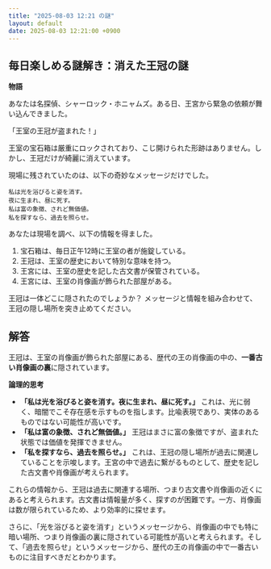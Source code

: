 ```yaml
---
title: "2025-08-03 12:21 の謎"
layout: default
date: 2025-08-03 12:21:00 +0900
---
```

## 毎日楽しめる謎解き：消えた王冠の謎

**物語**

あなたは名探偵、シャーロック・ホニャムズ。ある日、王宮から緊急の依頼が舞い込んできました。

「王室の王冠が盗まれた！」

王室の宝石箱は厳重にロックされており、こじ開けられた形跡はありません。しかし、王冠だけが綺麗に消えています。

現場に残されていたのは、以下の奇妙なメッセージだけでした。

```
私は光を浴びると姿を消す。
夜に生まれ、昼に死す。
私は富の象徴、されど無価値。
私を探すなら、過去を照らせ。
```

あなたは現場を調べ、以下の情報を得ました。

1.  宝石箱は、毎日正午12時に王室の者が施錠している。
2.  王冠は、王室の歴史において特別な意味を持つ。
3.  王宮には、王室の歴史を記した古文書が保管されている。
4.  王宮には、王室の肖像画が飾られた部屋がある。

王冠は一体どこに隠されたのでしょうか？ メッセージと情報を組み合わせて、王冠の隠し場所を突き止めてください。

## 解答

王冠は、王室の肖像画が飾られた部屋にある、歴代の王の肖像画の中の、**一番古い肖像画の裏**に隠されています。

**論理的思考**

*   **「私は光を浴びると姿を消す。夜に生まれ、昼に死す。」** これは、光に弱く、暗闇でこそ存在感を示すものを指します。比喩表現であり、実体のあるものではない可能性が高いです。
*   **「私は富の象徴、されど無価値。」** 王冠はまさに富の象徴ですが、盗まれた状態では価値を発揮できません。
*   **「私を探すなら、過去を照らせ。」** これは、王冠の隠し場所が過去に関連していることを示唆します。王宮の中で過去に繋がるものとして、歴史を記した古文書や肖像画が考えられます。

これらの情報から、王冠は過去に関連する場所、つまり古文書や肖像画の近くにあると考えられます。古文書は情報量が多く、探すのが困難です。一方、肖像画は数が限られているため、より効率的に探せます。

さらに、「光を浴びると姿を消す」というメッセージから、肖像画の中でも特に暗い場所、つまり肖像画の裏に隠されている可能性が高いと考えられます。そして、「過去を照らせ」というメッセージから、歴代の王の肖像画の中で一番古いものに注目すべきだとわかります。
